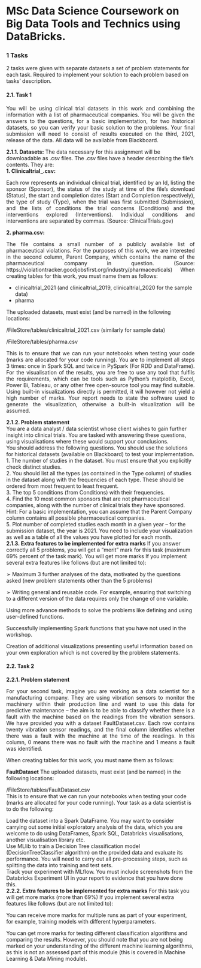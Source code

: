 
# MSc Data Science Coursework on Big Data Tools and Technics using DataBricks.<br/>
<h3>1 Tasks</h3>
2 tasks were given with separate datasets a set of problem statements for each task. Required to implement your solution to each problem based on tasks’ description.
<h4>2.1. Task 1 </h4>
<p align='justify'>You will be using clinical trial datasets in this work and combining the information with a list of pharmaceutical companies. You will be given the answers to the questions, for a basic implementation, for two historical datasets, so you can verify your basic solution to the problems. Your final submission will need to consist of results executed on the third, 2021, release of the data. All data will be available from Blackboard.</p>
<b>2.1.1. Datasets:</b>
The data necessary for this assignment will be downloadable as .csv files. The .csv files have a header describing the file’s contents. They are:<br/>
<b>1. Clinicaltrial_<year>.csv:</b><br/>
<p align='justify'>Each row represents an individual clinical trial, identified by an Id, listing the sponsor (Sponsor), the status of the study at time of the file’s download (Status), the start and completion dates (Start and Completion respectively), the type of study (Type), when the trial was first submitted (Submission), and the lists of conditions the trial concerns (Conditions) and the interventions explored (Interventions). Individual conditions and interventions are separated by commas.
(Source: ClinicalTrials.gov)</p>
<b>2. pharma.csv:</b>
<p align='justify'>The file contains a small number of a publicly available list of pharmaceutical violations. For the purposes of this work, we are interested in the second column, Parent Company, which contains the name of the pharmaceutical company in question.
(Source: https://violationtracker.goodjobsfirst.org/industry/pharmaceuticals)
When creating tables for this work, you must name them as follows:<br/>
<ul>
  <li>clinicaltrial_2021 (and clinicaltrial_2019, clinicaltrial_2020 for the sample data)</li>
  <li>pharma</li>
</ul>
The uploaded datasets, must exist (and be named) in the following locations:<br/>

/FileStore/tables/clinicaltrial_2021.csv (similarly for sample data)<br/>

/FileStore/tables/pharma.csv<br/>

<p align='justify'>This is to ensure that we can run your notebooks when testing your code (marks are allocated for your code running).
You are to implement all steps 3 times: once in Spark SQL and twice in PySpark (For RDD and DataFrame).
For the visualisation of the results, you are free to use any tool that fulfils the requirements, which can be tools such as Python’s matplotlib, Excel, Power Bi, Tableau, or any other free open-source tool you may find suitable. Using built-in visualizations directly is permitted, it will however not yield a high number of marks. Your report needs to state the software used to generate the visualization, otherwise a built-in visualization will be assumed.</p>
<b>2.1.2. Problem statement</b><br/>
You are a data analyst / data scientist whose client wishes to gain further insight into clinical trials. You are tasked with answering these questions, using visualisations where these would support your conclusions.<br/>
You should address the following questions. You should use the solutions for historical datasets (available on Blackboard) to test your implementation.<br/>
1. The number of studies in the dataset. You must ensure that you explicitly check distinct studies.<br/>
2. You should list all the types (as contained in the Type column) of studies in the dataset along with the frequencies of each type. These should be ordered from most frequent to least frequent.<br/>
3. The top 5 conditions (from Conditions) with their frequencies.<br/>
4. Find the 10 most common sponsors that are not pharmaceutical companies, along with the number of clinical trials they have sponsored. Hint: For a basic implementation, you can assume that the Parent Company column contains all possible pharmaceutical companies.<br/>
5. Plot number of completed studies each month in a given year – for the submission dataset, the year is 2021. You need to include your visualization as well as a table of all the values you have plotted for each month.<br/>
<b>2.1.3. Extra features to be implemented for extra marks</b>
If you answer correctly all 5 problems, you will get a “merit” mark for this task (maximum 69% percent of the task mark). You will get more marks If you implement several extra features like follows (but are not limited to):<br/>

➢ Maximum 3 further analyses of the data, motivated by the questions asked (new problem statements other than the 5 problems)<br/>

➢ Writing general and reusable code. For example, ensuring that switching to a different version of the data requires only the change of one variable.<br/>

Using more advance methods to solve the problems like defining and using user-defined functions.<br/>

Successfully implementing Spark functions that you have not used in the workshop.<br/>

Creation of additional visualizations presenting useful information based on your own exploration which is not covered by the problem statements.<br/>

<h4>2.2. Task 2 </h4>

<b>2.2.1. Problem statement</b><br/>
<p align='justify'>For your second task, imagine you are working as a data scientist for a manufacturing company. They are using vibration sensors to monitor the machinery within their production line and want to use this data for predictive maintenance – the aim is to be able to classify whether there is a fault with the machine based on the readings from the vibration sensors. We have provided you with a dataset FaultDataset.csv. Each row contains twenty vibration sensor readings, and the final column identifies whether there was a fault with the machine at the time of the readings. In this column, 0 means there was no fault with the machine and 1 means a fault was identified.</p>
When creating tables for this work, you must name them as follows:<br/>

<b>FaultDataset</b> 
The uploaded datasets, must exist (and be named) in the following locations:<br/>

/FileStore/tables/FaultDataset.csv<br/>
This is to ensure that we can run your notebooks when testing your code (marks are allocated for your code running).
Your task as a data scientist is to do the following:<br/>

Load the dataset into a Spark DataFrame. You may want to consider carrying out some initial exploratory analysis of the data, which you are welcome to do using DataFrames, Spark SQL, Databricks visualisations, another visualisation library etc.
<br/>
Use MLlib to train a Decision Tree classification model (DecisionTreeClassifier algorithm) on the provided data and evaluate its performance. You will need to carry out all pre-processing steps, such as splitting the data into training and test sets.
<br/>
Track your experiment with MLflow. You must include screenshots from the Databricks Experiment UI in your report to evidence that you have done this.<br/>
<b>2.2.2. Extra features to be implemented for extra marks</b>
For this task you will get more marks (more than 69%) If you implement several extra features like follows (but are not limited to):<br/>

You can receive more marks for multiple runs as part of your experiment, for example, training models with different hyperparameters.<br/>

You can get more marks for testing different classification algorithms and comparing the results. However, you should note that you are not being marked on your understanding of the different machine learning algorithms, as this is not an assessed part of this module (this is covered in Machine Learning & Data Mining module).<br/>
